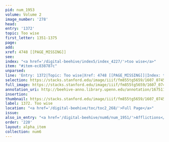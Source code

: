 ```yaml
---
pid: num_1953
volume: Volume 2
image_number: '278'
head:
entry: '1372'
topic: Too wise
first_letter: 1351-1375
page:
add:
xref: 4748 [[PAGE_MISSING]]
see:
index: "<a href='/digital-beehive/index5/index_4227/'>too wise</a>"
item: "#item-ec838787c"
unparsed:
line: 'Entry: 1372|Topic: Too wise|Xref: 4748 [[PAGE_MISSING]]|Index: too wise|#item-ec838787c'
selection: https://stacks.stanford.edu/image/iiif/fm855tg5659/1607_0745/842,1852,2846,396/full/0/default.jpg
full_image: https://stacks.stanford.edu/image/iiif/fm855tg5659/1607_0745/full/full/0/default.jpg
annotation_uri: http://beehive-anno.library.upenn.edu/annotation/1675114587224
insertion:
thumbnail: https://stacks.stanford.edu/image/iiif/fm855tg5659/1607_0745/842,1852,600,180/250,/0/default.jpg
label: 1372. Too wise
location: "<a href='/digital-beehive/toc/toc2_268/'>Full Page</a>"
issue:
also_in_entry: "<a href='/digital-beehive/num6/num_1951/'>Afflictions</a>|<a href='/digital-beehive/num6/num_1952/'>According</a>"
order: '220'
layout: alpha_item
collection: num6
---
```

